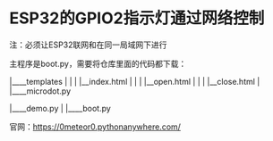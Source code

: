 # ESP32的GPIO2指示灯通过网络控制
注：必须让ESP32联网和在同一局域网下进行


主程序是boot.py，需要将仓库里面的代码都下载：

|____templates
|   |
|   |__index.html
|   |
|   |__open.html
|   |
|   |__close.html
|
|____microdot.py

|____demo.py
|
|____boot.py


官网：https://0meteor0.pythonanywhere.com/
